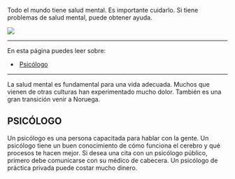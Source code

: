 Todo el mundo tiene salud mental. Es importante cuidarlo. Si tiene problemas de salud mental, puede obtener ayuda.

![](https://cdn.kursoria.no/pensum/elements/-_btvrce.jpg)

---

En esta página puedes leer sobre:

-    [Psicólogo](#psic%C3%B3logo)

---

La salud mental es fundamental para una vida adecuada. Muchos que vienen de otras culturas han experimentado mucho dolor. También es una gran transición venir a Noruega.

## PSICÓLOGO

Un psicólogo es una persona capacitada para hablar con la gente. Un psicólogo tiene un buen conocimiento de cómo funciona el cerebro y qué procesos te hacen mejor. Si desea una cita con un psicólogo público, primero debe comunicarse con su médico de cabecera. Un psicólogo de práctica privada puede costar mucho dinero.
